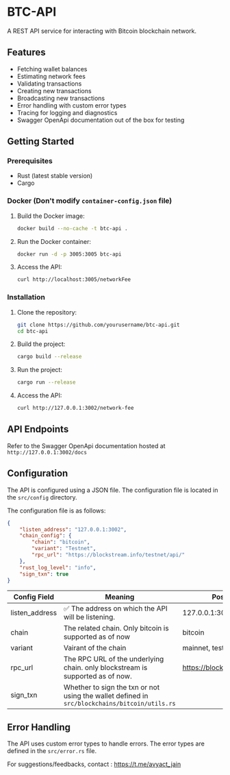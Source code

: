 # BTC-API

A REST API service for interacting with Bitcoin blockchain network.

## Features

- Fetching wallet balances
- Estimating network fees
- Validating transactions
- Creating new transactions
- Broadcasting new transactions 
- Error handling with custom error types
- Tracing for logging and diagnostics
- Swagger OpenApi documentation out of the box for testing

## Getting Started

### Prerequisites

- Rust (latest stable version)
- Cargo

### Docker (Don't modify `container-config.json` file)

1. Build the Docker image:
    ```bash
    docker build --no-cache -t btc-api .
    ```

2. Run the Docker container:
    ```bash
    docker run -d -p 3005:3005 btc-api
    ```

3. Access the API:
    ```bash
    curl http://localhost:3005/networkFee
    ```

### Installation

1. Clone the repository:        
    ```bash
    git clone https://github.com/yourusername/btc-api.git
    cd btc-api
    ```

2. Build the project:
    ```bash
    cargo build --release
    ```

3. Run the project:
    ```bash
    cargo run --release 
    ```

4. Access the API:
    ```bash
    curl http://127.0.0.1:3002/network-fee
    ``` 

## API Endpoints

Refer to the Swagger OpenApi documentation hosted at `http://127.0.0.1:3002/docs`

## Configuration

The API is configured using a JSON file. The configuration file is located in the `src/config` directory.

The configuration file is as follows:

```json
{
    "listen_address": "127.0.0.1:3002",
    "chain_config": {
        "chain": "bitcoin",
        "variant": "Testnet",
        "rpc_url": "https://blockstream.info/testnet/api/"
    },
    "rust_log_level": "info", 
    "sign_txn": true
}
```

| Config Field  | Meaning  | Possible value(s)|
|----------|---------|------------|
| listen_address   | ✅ The address on which the API will be listening.  | 127.0.0.1:3002 |
| chain   | The related chain. Only bitcoin is supported as of now | bitcoin  |
| variant   | Vairant of the chain | mainnet, testnet  |
| rpc_url   | The RPC URL of the underlying chain. only blockstream is supported as of now. | https://blockstream.info/testnet/api/
| sign_txn   | Whether to sign the txn or not using the wallet defined in `src/blockchains/bitcoin/utils.rs` | 



## Error Handling

The API uses custom error types to handle errors. The error types are defined in the `src/error.rs` file.

For suggestions/feedbacks, contact : https://t.me/avyact_jain
